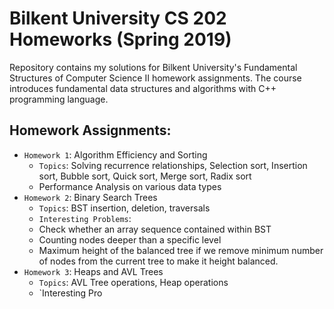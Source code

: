# Bilkent University CS 202 Homeworks (Spring 2019)

Repository contains my solutions for Bilkent University's Fundamental Structures of Computer Science II homework assignments. The course introduces fundamental data structures and algorithms with C++ programming language.

## Homework Assignments:

- `Homework 1`: Algorithm Efficiency and Sorting
    - `Topics`: Solving recurrence relationships, Selection sort, Insertion sort, Bubble sort, Quick sort, Merge sort, Radix sort
    - Performance Analysis on various data types
- `Homework 2`: Binary Search Trees
    - `Topics`: BST insertion, deletion, traversals
    - `Interesting Problems`:
    - Check whether an array sequence contained within BST
    - Counting nodes deeper than a specific level
    - Maximum height of the balanced tree if we remove minimum number of nodes from the current tree to make it height balanced.
- `Homework 3`: Heaps and AVL Trees
    - `Topics`: AVL Tree operations, Heap operations
    - `Interesting Pro